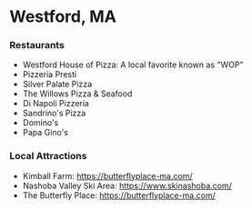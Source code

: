 # Westford, MA

### Restaurants
- Westford House of Pizza: A local favorite known as "WOP"
- Pizzeria Presti
- Silver Palate Pizza
- The Willows Pizza & Seafood
- Di Napoli Pizzeria
- Sandrino's Pizza
- Domino's
- Papa Gino's

### Local Attractions
- Kimball Farm: https://butterflyplace-ma.com/  
- Nashoba Valley Ski Area: https://www.skinashoba.com/
- The Butterfly Place: https://butterflyplace-ma.com/


